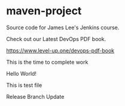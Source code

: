 # maven-project
Source code for James Lee's Jenkins course.

Check out our Latest DevOps PDF book.

https://www.level-up.one/devops-pdf-book



This is the time to complete work

Hello World!

This is test file

Release Branch Update
